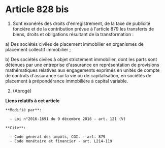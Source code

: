 # Article 828 bis

1. Sont exonérés des droits d'enregistrement, de la taxe de publicité foncière et de la contribution prévue à l'article 879
les transferts de biens, droits et obligations résultant de la transformation : 

a) Des sociétés civiles de placement immobilier en organismes de placement collectif immobilier ; 

b) Des sociétés civiles à objet strictement immobilier, dont les parts sont détenues par une entreprise d'assurance en
représentation de provisions mathématiques relatives aux engagements exprimés en unités de compte de contrats d'assurance sur
la vie ou de capitalisation, en sociétés de placement à prépondérance immobilière à capital variable. 

2. (Abrogé)

**Liens relatifs à cet article**

	**Modifié par**:

	  - Loi n°2016-1691 du 9 décembre 2016 - art. 121 (V)

	**Cite**:

	  - Code général des impôts, CGI. - art. 879
	  - Code monétaire et financier - art. L214-119
